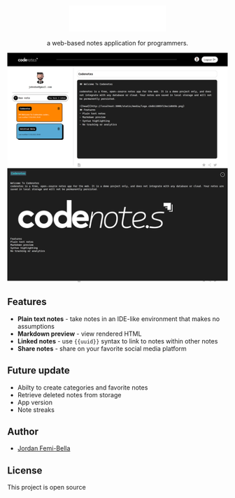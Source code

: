 <p align="center">
  <img width="220"  src="/src/assets/images/logo.png">
</p>

<p align="center">a web-based notes application for programmers.</p>

![Screenshot](/src/assets/images/codenotesscreenshot.png)
![Screenshot](/src/assets/images/codenotesscreenshot2.png)

## Features

- **Plain text notes** - take notes in an IDE-like environment that makes no assumptions
- **Markdown preview** - view rendered HTML
- **Linked notes** - use `{{uuid}}` syntax to link to notes within other notes
- **Share notes** - share on your favorite social media platform

## Future update
- Abilty to create categories and favorite notes
- Retrieve deleted notes from storage
- App version
- Note streaks

## Author

- [Jordan Femi-Bella](https://github.com/jaythecree8tor)

## License

This project is open source